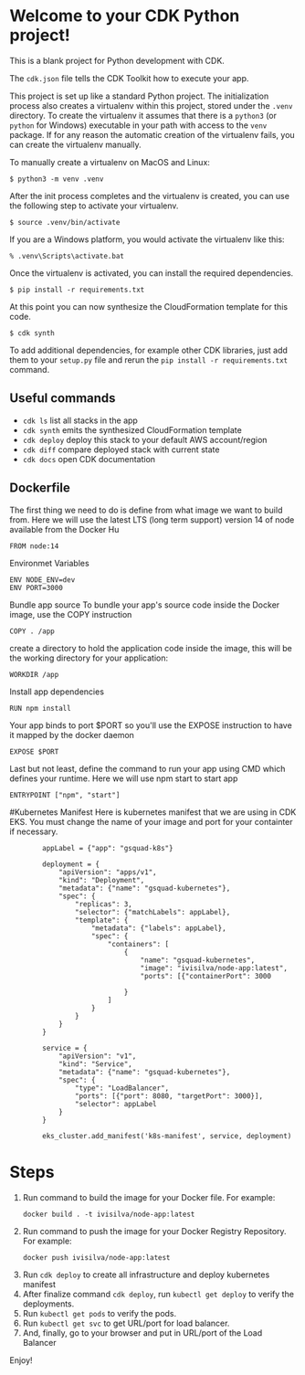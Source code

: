 
# Welcome to your CDK Python project!

This is a blank project for Python development with CDK.

The `cdk.json` file tells the CDK Toolkit how to execute your app.

This project is set up like a standard Python project.  The initialization
process also creates a virtualenv within this project, stored under the `.venv`
directory.  To create the virtualenv it assumes that there is a `python3`
(or `python` for Windows) executable in your path with access to the `venv`
package. If for any reason the automatic creation of the virtualenv fails,
you can create the virtualenv manually.

To manually create a virtualenv on MacOS and Linux:

```
$ python3 -m venv .venv
```

After the init process completes and the virtualenv is created, you can use the following
step to activate your virtualenv.

```
$ source .venv/bin/activate
```

If you are a Windows platform, you would activate the virtualenv like this:

```
% .venv\Scripts\activate.bat
```

Once the virtualenv is activated, you can install the required dependencies.

```
$ pip install -r requirements.txt
```

At this point you can now synthesize the CloudFormation template for this code.

```
$ cdk synth
```

To add additional dependencies, for example other CDK libraries, just add
them to your `setup.py` file and rerun the `pip install -r requirements.txt`
command.

## Useful commands

 * `cdk ls`          list all stacks in the app
 * `cdk synth`       emits the synthesized CloudFormation template
 * `cdk deploy`      deploy this stack to your default AWS account/region
 * `cdk diff`        compare deployed stack with current state
 * `cdk docs`        open CDK documentation


## Dockerfile
The first thing we need to do is define from what image we want to build from. Here we will use the latest LTS (long term support) version 14 of node available from the Docker Hu
```
FROM node:14
```

Environmet Variables
```
ENV NODE_ENV=dev
ENV PORT=3000
```

Bundle app source
To bundle your app's source code inside the Docker image, use the COPY instruction
```
COPY . /app
```
create a directory to hold the application code inside the image, this will be the working directory for your application:
```
WORKDIR /app
```

Install app dependencies
```
RUN npm install
```

Your app binds to port $PORT so you'll use the EXPOSE instruction to have it mapped by the docker daemon
```
EXPOSE $PORT
```
Last but not least, define the command to run your app using CMD which defines your runtime.  Here we will use npm start to start app
```
ENTRYPOINT ["npm", "start"]
```

#Kubernetes Manifest
Here is kubernetes manifest that we are using in CDK EKS. You must change the name of your image and port for your containter if necessary.

```
        appLabel = {"app": "gsquad-k8s"}

        deployment = {
            "apiVersion": "apps/v1",
            "kind": "Deployment",
            "metadata": {"name": "gsquad-kubernetes"},
            "spec": {
                "replicas": 3,
                "selector": {"matchLabels": appLabel},
                "template": {
                    "metadata": {"labels": appLabel},
                    "spec": {
                        "containers": [
                            {
                                "name": "gsquad-kubernetes",
                                "image": "ivisilva/node-app:latest",
                                "ports": [{"containerPort": 3000
                                
                            }
                        ]
                    }
                }
            }
        }

        service = {
            "apiVersion": "v1",
            "kind": "Service",
            "metadata": {"name": "gsquad-kubernetes"},
            "spec": {
                "type": "LoadBalancer",
                "ports": [{"port": 8080, "targetPort": 3000}],
                "selector": appLabel
            }
        }

        eks_cluster.add_manifest('k8s-manifest', service, deployment)
```

# Steps

1. Run command to build the image for your Docker file. For example:
   ```
   docker build . -t ivisilva/node-app:latest
   ```
2. Run command to push the image for your Docker Registry Repository. For example:
   ```
   docker push ivisilva/node-app:latest
   ```
3. Run `cdk deploy` to create all infrastructure and deploy kubernetes manifest
4. After finalize command `cdk deploy`, run `kubectl get deploy` to verify the deployments.
5. Run `kubectl get pods` to verify the pods.
6. Run `kubectl get svc` to get URL/port for load balancer.
7. And, finally, go to your browser and put in URL/port of the Load Balancer

Enjoy!
